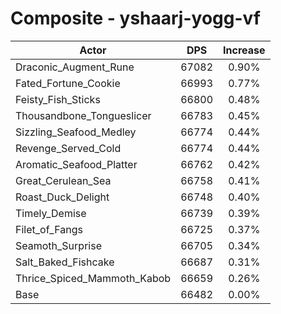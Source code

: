 # Composite - yshaarj-yogg-vf
| Actor | DPS | Increase |
|---|:---:|:---:|
|Draconic_Augment_Rune|67082|0.90%|
|Fated_Fortune_Cookie|66993|0.77%|
|Feisty_Fish_Sticks|66800|0.48%|
|Thousandbone_Tongueslicer|66783|0.45%|
|Sizzling_Seafood_Medley|66774|0.44%|
|Revenge_Served_Cold|66774|0.44%|
|Aromatic_Seafood_Platter|66762|0.42%|
|Great_Cerulean_Sea|66758|0.41%|
|Roast_Duck_Delight|66748|0.40%|
|Timely_Demise|66739|0.39%|
|Filet_of_Fangs|66725|0.37%|
|Seamoth_Surprise|66705|0.34%|
|Salt_Baked_Fishcake|66687|0.31%|
|Thrice_Spiced_Mammoth_Kabob|66659|0.26%|
|Base|66482|0.00%|
